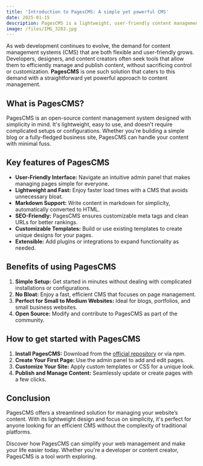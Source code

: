 ```yaml
---
title: 'Introduction to PagesCMS: A simple yet powerful CMS'
date: 2025-01-15
description: PagesCMS is a lightweight, user-friendly content management system designed for simplicity and efficiency.
image: /files/IMG_3283.jpg
---
```


As web development continues to evolve, the demand for content management systems (CMS) that are both flexible and user-friendly grows. Developers, designers, and content creators often seek tools that allow them to efficiently manage and publish content, without sacrificing control or customization. **PagesCMS** is one such solution that caters to this demand with a straightforward yet powerful approach to content management.

## What is PagesCMS?

PagesCMS is an open-source content management system designed with simplicity in mind. It's lightweight, easy to use, and doesn't require complicated setups or configurations. Whether you're building a simple blog or a fully-fledged business site, PagesCMS can handle your content with minimal fuss.

## Key features of PagesCMS

- **User-Friendly Interface:** Navigate an intuitive admin panel that makes managing pages simple for everyone.
- **Lightweight and Fast:** Enjoy faster load times with a CMS that avoids unnecessary bloat.
- **Markdown Support:** Write content in markdown for simplicity, automatically converted to HTML.
- **SEO-Friendly:** PagesCMS ensures customizable meta tags and clean URLs for better rankings.
- **Customizable Templates:** Build or use existing templates to create unique designs for your pages.
- **Extensible:** Add plugins or integrations to expand functionality as needed.

## Benefits of using PagesCMS

1. **Simple Setup:** Get started in minutes without dealing with complicated installations or configurations.
2. **No Bloat:** Enjoy a fast, efficient CMS that focuses on page management.
3. **Perfect for Small to Medium Websites:** Ideal for blogs, portfolios, and small business websites.
4. **Open Source:** Modify and contribute to PagesCMS as part of the community.

## How to get started with PagesCMS

1. **Install PagesCMS:** Download from the [official repository](https://github.com/pagescms) or via npm.
2. **Create Your First Page:** Use the admin panel to add and edit pages.
3. **Customize Your Site:** Apply custom templates or CSS for a unique look.
4. **Publish and Manage Content:** Seamlessly update or create pages with a few clicks.

## Conclusion

PagesCMS offers a streamlined solution for managing your website’s content. With its lightweight design and focus on simplicity, it's perfect for anyone looking for an efficient CMS without the complexity of traditional platforms.

Discover how PagesCMS can simplify your web management and make your life easier today. Whether you're a developer or content creator, PagesCMS is a tool worth exploring.
